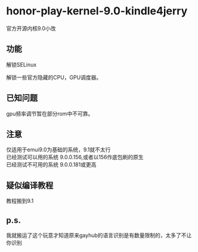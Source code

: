 # honor-play-kernel-9.0-kindle4jerry
官方开源内核9.0小改
## 功能
解锁SELinux

解锁一些官方隐藏的CPU，GPU调度器。
## 已知问题
gpu频率调节暂在部分rom中不可靠。
## 注意
仅适用于emui9.0为基础的系统，9.1就不太行  
已经测试可以用的系统 9.0.0.156,或者以156作底包刷的原生  
已经测试不可用的系统 9.0.0.181或更高  
## 疑似编译教程
教程搬到9.1
## p.s.
我就搬运了这个玩意才知道原来gayhub的语言识别是有数量限制的，太多了不让你识别
